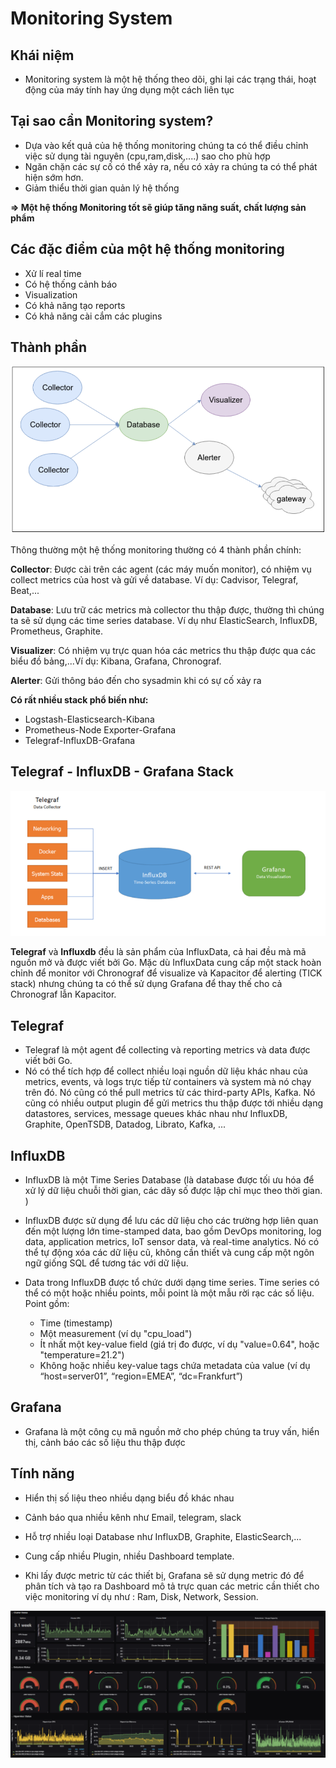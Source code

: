 
# Monitoring System
## Khái niệm
* Monitoring system là một hệ thống theo dõi, ghi lại các trạng thái, hoạt động của máy tính hay ứng dụng một cách liên tục

## Tại sao cần Monitoring system?
* Dựa vào kết quả của hệ thống monitoring chúng ta có thể điều chỉnh việc sử dụng tài nguyên (cpu,ram,disk,....) sao cho phù hợp
* Ngăn chặn các sự cố có thể xảy ra, nếu có xảy ra chúng ta có thể phát hiện sớm hơn.
* Giảm thiểu thời gian quản lý hệ thống

**=> Một hệ thống Monitoring tốt sẽ giúp tăng năng suất, chất lượng sản phẩm**
## Các đặc điểm của một hệ thống monitoring
* Xử lí real time
* Có hệ thống cảnh báo
* Visualization
* Có khả năng tạo reports
* Có khả năng cài cắm các plugins
## Thành phần

![](/image/grafana2.png)

Thông thường một hệ thống monitoring thường có 4 thành phần chính:

**Collector**: Được cài trên các agent (các máy muốn monitor), có nhiệm vụ collect metrics của host và gửi về database. Ví dụ: Cadvisor, Telegraf, Beat,...

**Database**: Lưu trữ các metrics mà collector thu thập được, thường thì chúng ta sẽ sử dụng các time series database. Ví dụ như ElasticSearch, InfluxDB, Prometheus, Graphite.

**Visualizer**: Có nhiệm vụ trực quan hóa các metrics thu thập được qua các biểu đồ bảng,...Ví dụ: Kibana, Grafana, Chronograf.

**Alerter**: Gửi thông báo đến cho sysadmin khi có sự cố xảy ra

**Có rất nhiều stack phổ biến như:**

* Logstash-Elasticsearch-Kibana
* Prometheus-Node Exporter-Grafana
* Telegraf-InfluxDB-Grafana
## Telegraf - InfluxDB - Grafana Stack
![](/image/grafana3.png)

**Telegraf** và **Influxdb** đều là sản phẩm của InfluxData, cả hai đều mà mã nguồn mở và được viết bởi Go. Mặc dù InfluxData cung cấp một stack hoàn chỉnh để monitor với Chronograf để visualize và Kapacitor để alerting (TICK stack) nhưng chúng ta có thể sử dụng Grafana để thay thế cho cả Chronograf lẫn Kapacitor.
## Telegraf
* Telegraf là một agent để collecting và reporting metrics và data được viết bởi Go.
* Nó có thể tích hợp để collect nhiều loại nguồn dữ liệu khác nhau của metrics, events, và logs trực tiếp từ containers và system mà nó chạy trên đó. Nó cũng có thể pull metrics từ các third-party APIs, Kafka. Nó cũng có nhiều output plugin để gửi metrics thu thập được tới nhiều dạng datastores, services, message queues khác nhau như  InfluxDB, Graphite, OpenTSDB, Datadog, Librato, Kafka, ...

## InfluxDB
* InfluxDB là một Time Series Database (là database được tối ưu hóa để xử lý dữ liệu chuỗi thời gian, các dãy số được lập chỉ mục theo thời gian. )
* InfluxDB được sử dụng để lưu các dữ liệu cho các trường hợp liên quan đến một lượng lớn time-stamped data, bao gồm DevOps monitoring, log data, application metrics, IoT sensor data, và real-time analytics. Nó có thể tự động xóa các dữ liệu cũ, không cần thiết và cung cấp một ngôn ngữ giống SQL để tương tác với dữ liệu.
* Data trong InfluxDB được tổ chức dưới dạng time series. Time series có thể có một hoặc nhiều points, mỗi point là một mẫu rời rạc các số liệu. Point gồm:

    * Time (timestamp)
    * Một measurement (ví dụ "cpu_load")
    * Ít nhất một key-value field (giá trị đo được, ví dụ "value=0.64", hoặc "temperature=21.2")
    * Không hoặc nhiều key-value tags chứa metadata của value (ví dụ “host=server01”, “region=EMEA”, “dc=Frankfurt”)
    
## Grafana
* Grafana là một công cụ mã nguồn mở cho phép chúng ta truy vấn, hiển thị, cảnh báo các số liệu thu thập được

## Tính năng
* Hiển thị số liệu theo nhiều dạng biểu đồ khác nhau

* Cảnh báo qua nhiều kênh như Email, telegram, slack

* Hỗ trợ nhiều loại Database như InfluxDB, Graphite, ElasticSearch,...

* Cung cấp nhiều Plugin, nhiều Dashboard template.

* Khi lấy được metric từ các thiết bị, Grafana sẽ sử dụng metric đó để phân tích và tạo ra Dashboard mô tả trực quan các metric cần thiết cho việc monitoring ví dụ như : Ram, Disk, Network, Session.

![](/image/grafana1.png)



